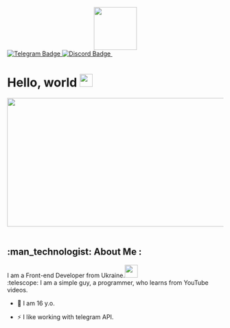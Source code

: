 <div id="header" align="center">
  <img src="https://media.giphy.com/media/M9gbBd9nbDrOTu1Mqx/giphy.gif" width="100"/>
</div>
<div id="badges">
  <a href="https://t.me/PearDe">
    <img src="https://img.shields.io/badge/Telegram-ClickMe%20-blue?logo=telegram&logoColor=blue&style=for-the-badge" alt="Telegram Badge"/>
  </a>
  <a href="your-youtube-URL">
    <img src="https://img.shields.io/badge/Discord-ClickMe%20-blue?logo=discord&logoColor=grey&style=for-the-badge" alt="Discord Badge"/>
  </a>
    <img src="https://komarev.com/ghpvc/?username=BeanDx&style=flat-square&color=blue" alt=""/>
<h1>
  Hello, world
  <img src="https://media.giphy.com/media/hvRJCLFzcasrR4ia7z/giphy.gif" width="30px"/>
</h1>
</div>
<div align="center">
  <img src="https://media.giphy.com/media/dWesBcTLavkZuG35MI/giphy.gif" width="600" height="300"/>
</div>
<br>
<h2>:man_technologist: About Me :</h2>
I am a Front-end Developer from Ukraine.<img src="https://media.giphy.com/media/WUlplcMpOCEmTGBtBW/giphy.gif" width="30"> <br>
:telescope: I am a simple guy, a programmer, who learns from YouTube videos.

- :seedling: I am 16 y.o.

- :zap: I like working with telegram API.
